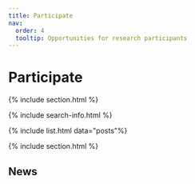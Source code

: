 ```yaml
---
title: Participate
nav:
  order: 4
  tooltip: Opportunities for research participants
---
```


# <i class="fas fa-feather-alt"></i>Participate

{% include section.html %}

{% include search-info.html %}

{% include list.html data="posts"%}

{% include section.html %}

## News
